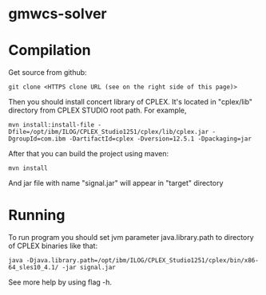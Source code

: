 # gmwcs-solver
Compilation
===========

Get source from github:

    git clone <HTTPS clone URL (see on the right side of this page)>
    
Then you should install concert library of CPLEX.
It's located in "cplex/lib" directory from CPLEX STUDIO root path.
For example, 

    mvn install:install-file -Dfile=/opt/ibm/ILOG/CPLEX_Studio1251/cplex/lib/cplex.jar -DgroupId=com.ibm -DartifactId=cplex -Dversion=12.5.1 -Dpackaging=jar
    
After that you can build the project using maven:

    mvn install
    
And jar file with name "signal.jar" will appear in "target" directory
    
Running
=======

To run program you should set jvm parameter java.library.path to directory of CPLEX binaries like that:

    java -Djava.library.path=/opt/ibm/ILOG/CPLEX_Studio1251/cplex/bin/x86-64_sles10_4.1/ -jar signal.jar

See more help by using flag -h.